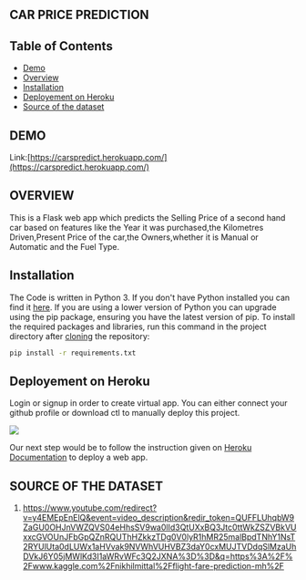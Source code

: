 ## CAR PRICE PREDICTION

## Table of Contents
  * [Demo](#demo)
  * [Overview](#overview)
  * [Installation](#installation)
  * [Deployement on Heroku](#deployement-on-heroku)
  * [Source of the dataset](#source-of-the-dataset)

## DEMO
Link:[https://carspredict.herokuapp.com/](https://carspredict.herokuapp.com/)
## OVERVIEW
This is a Flask web app which predicts the Selling Price of a second hand car based on features like the Year it was purchased,the Kilometres Driven,Present Price of the car,the Owners,whether it is Manual or Automatic and the Fuel Type.

## Installation
The Code is written in Python 3. If you don't have Python installed you can find it [here](https://www.python.org/downloads/). If you are using a lower version of Python you can upgrade using the pip package, ensuring you have the latest version of pip. To install the required packages and libraries, run this command in the project directory after [cloning](https://www.howtogeek.com/451360/how-to-clone-a-github-repository/) the repository:
```bash
pip install -r requirements.txt
```
## Deployement on Heroku
Login or signup in order to create virtual app. You can either connect your github profile or download ctl to manually deploy this project.

[![](https://i.imgur.com/dKmlpqX.png)](https://heroku.com)

Our next step would be to follow the instruction given on [Heroku Documentation](https://devcenter.heroku.com/articles/getting-started-with-python) to deploy a web app.

## SOURCE OF THE DATASET
1. https://www.youtube.com/redirect?v=y4EMEpEnElQ&event=video_description&redir_token=QUFFLUhqbW9ZaGU0OHJnVWZQVS04eHhsSV9wa0lId3QtUXxBQ3Jtc0ttWkZSZVBkVUxxcGVOUnJFbGpQZnRQUThHZkkzTDg0V0lyR1hMR25malBpdTNhY1NsT2RYUlUta0dLUWx1aHVvak9NVWhVUHVBZ3daY0cxMUJTVDdqSlMzaUhDVkJ6Y05jMWlKd3I1aWRvWFc3Q2JXNA%3D%3D&q=https%3A%2F%2Fwww.kaggle.com%2Fnikhilmittal%2Fflight-fare-prediction-mh%2F